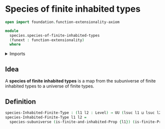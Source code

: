 # Species of finite inhabited types

```agda
open import foundation.function-extensionality-axiom

module
  species.species-of-finite-inhabited-types
  (funext : function-extensionality)
  where
```

<details><summary>Imports</summary>

```agda
open import foundation.universe-levels

open import species.species-of-types-in-subuniverses funext

open import univalent-combinatorics.finite-types funext
open import univalent-combinatorics.inhabited-finite-types funext
```

</details>

## Idea

A **species of finite inhabited types** is a map from the subuniverse of finite
inhabited types to a universe of finite types.

## Definition

```agda
species-Inhabited-Finite-Type : (l1 l2 : Level) → UU (lsuc l1 ⊔ lsuc l2)
species-Inhabited-Finite-Type l1 l2 =
  species-subuniverse (is-finite-and-inhabited-Prop {l1}) (is-finite-Prop {l2})
```
